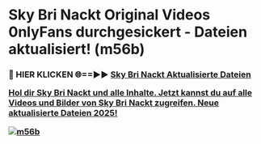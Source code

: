 # Sky Bri Nackt Original Videos 0nlyFans durchgesickert - Dateien aktualisiert! (m56b)

<h3>🔴 HIER KLICKEN 🌐==►► <a href="https://tinyurl.com/h6vf6nb8" rel="nofollow">Sky Bri Nackt Aktualisierte Dateien

Hol dir Sky Bri Nackt und alle Inhalte. Jetzt kannst du auf alle Videos und Bilder von Sky Bri Nackt zugreifen. Neue aktualisierte Dateien 2025!

[![m56b](https://i.imgur.com/sD4kR3V.gif)](https://tinyurl.com/h6vf6nb8)

